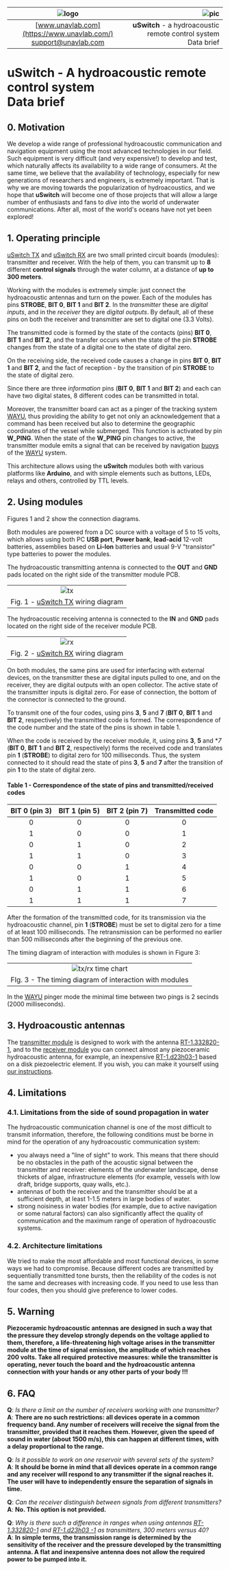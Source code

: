 
| ![logo](https://ucnl.github.io/documentation/sm_logo.png) | ![pic](uSwitch_TX.png) |
| :---: | ---: |
| [www.unavlab.com](https://www.unavlab.com/) <br/> [support@unavlab.com](mailto:support@unavlab.com) | **uSwitch** - a hydroacoustic remote control system <br/> Data brief |

# **uSwitch** - A hydroacoustic remote control system <br/> Data brief

<div style="page-break-after: always;"></div>

## 0. Motivation
We develop a wide range of professional hydroacoustic communication and navigation equipment using the most advanced technologies in our field. Such equipment is very difficult (and very expensive!) to develop and test, which naturally affects its availability to a wide range of consumers.
At the same time, we believe that the availability of technology, especially for new generations of researchers and engineers, is extremely important. That is why we are moving towards the popularization of hydroacoustics, and we hope that **uSwitch** will become one of those projects that will allow a large number of enthusiasts and fans to _dive_ into the world of underwater communications. After all, most of the world's oceans have not yet been explored!

## 1. Operating principle
[uSwitch TX](uSwitch_TX_Specification_en) and [uSwitch RX](uSwitch_RX_Specification_en) are two small printed circuit boards (modules): transmitter and receiver. With the help of them, you can transmit up to **8** different **control signals** through the water column, at a distance of **up to 300 meters**.

Working with the modules is extremely simple: just connect the hydroacoustic antennas and turn on the power.
Each of the modules has pins **STROBE**, **BIT 0**, **BIT 1** and **BIT 2**. In the _transmitter_ these are _digital inputs_, and in the _receiver_ they are _digital outputs_.
By default, all of these pins on both the receiver and transmitter are set to digital one (3.3 Volts).

The transmitted code is formed by the state of the contacts (pins) **BIT 0**, **BIT 1** and **BIT 2**, and the transfer occurs when the state of the pin **STROBE** changes from the state of a digital one to the state of digital zero.

On the receiving side, the received code causes a change in pins **BIT 0**, **BIT 1** and **BIT 2**, and the fact of reception - by the transition of pin **STROBE** to the state of digital zero.

Since there are three _information_ pins (**BIT 0**, **BIT 1** and **BIT 2**) and each can have two digital states, 8 different codes can be transmitted in total.

Moreover, the transmitter board can act as a pinger of the tracking system [WAYU](https://docs.unavlab.com/navigation_and_tracking_systems_ru.html#wayu), thus providing the ability to get not only an acknowledgement that a command has been received but also to determine the geographic coordinates of the vessel while submerged.
This function is activated by pin **W_PING**. When the state of the **W_PING** pin changes to active, the transmitter module emits a signal that can be received by navigation [buoys](https://docs.unavlab.com/documentation/RU/RWLT/RWLT_GIB_Specification_ru.html) of the [WAYU](https://docs.unavlab.com/navigation_and_tracking_systems_ru.html#wayu) system.

This architecture allows using the **uSwitch** modules both with various platforms like **Arduino**, and with simple elements such as buttons, LEDs, relays and others, controlled by TTL levels.

## 2. Using modules

Figures 1 and 2 show the connection diagrams.

Both modules are powered from a DC source with a voltage of 5 to 15 volts, which allows using both PC **USB port**, **Power bank**, **lead-acid** 12-volt batteries, assemblies based on **Li-Ion** batteries and usual 9-V "transistor" type batteries to power the modules.

The hydroacoustic transmitting antenna is connected to the **OUT** and **GND** pads located on the right side of the transmitter module PCB.

| |
| :---: |
| ![tx](uSwitch_TX_connection.png) |
| Fig. 1 - [uSwitch TX](uSwitch_TX_Specification_en) wiring diagram |

The hydroacoustic receiving antenna is connected to the **IN** and **GND** pads located on the right side of the receiver module PCB.

| |
| :---: |
| ![rx](uSwitch_RX_connection.png) |
| Fig. 2 - [uSwitch RX](uSwitch_RX_Specification_en) wiring diagram |

On both modules, the same pins are used for interfacing with external devices, on the transmitter these are digital inputs pulled to one, and on the receiver, they are digital outputs with an open collector.
The active state of the transmitter inputs is digital zero.
For ease of connection, the bottom of the connector is connected to the ground.

To transmit one of the four codes, using pins **3**, **5** and **7** (**BIT 0**, **BIT 1** and **BIT 2**, respectively) the transmitted code is formed. The correspondence of the code number and the state of the pins is shown in table 1.

When the code is received by the receiver module, it, using pins **3**, **5** and **7* (**BIT 0**, **BIT 1** and **BIT 2**, respectively) forms the received code and translates pin **1** (**STROBE**) to digital zero for 100 milliseconds. Thus, the system connected to it should read the state of pins **3**, **5** and **7** after the transition of pin **1** to the state of digital zero.

#### Table 1 - Correspondence of the state of pins and transmitted/received codes

| **BIT 0** (pin 3) | **BIT 1** (pin 5) | **BIT 2** (pin 7) | Transmitted code |
| :---: | :---: | :---: | :---: |
| 0 | 0 | 0 | 0 | 
| 1 | 0 | 0 | 1 |
| 0 | 1 | 0 | 2 |
| 1 | 1 | 0 | 3 |
| 0 | 0 | 1 | 4 |
| 1 | 0 | 1 | 5 |
| 0 | 1 | 1 | 6 |
| 1 | 1 | 1 | 7 |

After the formation of the transmitted code, for its transmission via the hydroacoustic channel, pin **1** (**STROBE**) must be set to digital zero for a time of at least 100 milliseconds. The retransmission can be performed no earlier than 500 milliseconds after the beginning of the previous one.

The timing diagram of interaction with modules is shown in Figure 3:

| |
| :---: |
| ![tx/rx time chart](uSwitch_txrx_diagram.png) |
| FIg. 3 - The timing diagram of interaction with modules |

In the [WAYU](https://docs.unavlab.com/navigation_and_tracking_systems_ru.html#wayu) pinger mode the minimal time between two pings is 2 secinds (2000 milliseconds).

## 3. Hydroacoustic antennas
The [transmitter module](uSwitch_TX_Specification_en) is designed to work with the antenna [RT-1.332820-1](https://docs.unavlab.com/documentation/EN/Transducers/RT_1_332820_1_Specification_en.html), and to the [receiver module](uSwitch_RX_Specification_en) you can connect almost any piezoceramic hydroacoustic antenna, for example, an inexpensive [RT-1.d23h03-1](/products/Transducers/RT_1_d23h03_1_ru) based on a disk piezoelectric element.
If you wish, you can make it yourself using [our instructions](/projects/disk_hydrophone/README_EN.html).

## 4. Limitations
### 4.1. Limitations from the side of sound propagation in water
The hydroacoustic communication channel is one of the most difficult to transmit information, therefore, the following conditions must be borne in mind for the operation of any hydroacoustic communication system:
- you always need a "line of sight" to work. This means that there should be no obstacles in the path of the acoustic signal between the transmitter and receiver: elements of the underwater landscape, dense thickets of algae, infrastructure elements (for example, vessels with low draft, bridge supports, quay walls, etc.).
- antennas of both the receiver and the transmitter should be at a sufficient depth, at least 1-1.5 meters in large bodies of water.
- strong noisiness in water bodies (for example, due to active navigation or some natural factors) can also significantly affect the quality of communication and the maximum range of operation of hydroacoustic systems.

### 4.2. Architecture limitations
We tried to make the most affordable and most functional devices, in some ways we had to compromise. Because different codes are transmitted by sequentially transmitted tone bursts, then the reliability of the codes is not the same and decreases with increasing code. If you need to use less than four codes, then you should give preference to lower codes.

## 5. Warning
**Piezoceramic hydroacoustic antennas are designed in such a way that the pressure they develop strongly depends on the voltage applied to them, therefore, a life-threatening high voltage arises in the transmitter module at the time of signal emission, the amplitude of which reaches 200 volts. Take all required protective measures: while the transmitter is operating, never touch the board and the hydroacoustic antenna connection with your hands or any other parts of your body !!!**

## 6. FAQ
**Q**: *Is there a limit on the number of receivers working with one transmitter?*  
**A**: **There are no such restrictions: all devices operate in a common frequency band. Any number of receivers will receive the signal from the transmitter, provided that it reaches them. However, given the speed of sound in water (about 1500 m/s), this can happen at different times, with a delay proportional to the range.**  

**Q**: *Is it possible to work on one reservoir with several sets of the system?*  
**A**: **It should be borne in mind that all devices operate in a common range and any receiver will respond to any transmitter if the signal reaches it. The user will have to independently ensure the separation of signals in time.**  

**Q**: *Can the receiver distinguish between signals from different transmitters?*  
**A**: **No. This option is not provided.**  

**Q**: *Why is there such a difference in ranges when using antennas [RT-1.332820-1](https://docs.unavlab.com/documentation/EN/Transducers/RT_1_332820_1_Specification_en.html) and [RT-1.d23h03 -1](/products/Transducers/RT_1_d23h03_1_en) as transmitters, 300 meters versus 40?*  
**A**: **In simple terms, the transmission range is determined by the sensitivity of the receiver and the pressure developed by the transmitting antenna. A flat and inexpensive antenna does not allow the required power to be pumped into it.**  
